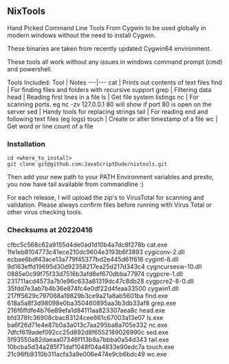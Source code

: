 ## NixTools
Hand Picked Command Line Tools From Cygwin to be used globally in modern windows without the need to install Cygwin.

These binaries are taken from recently updated Cygwin64 environment.

These tools all work without any issues in windows command prompt (cmd) and powershell.

Tools Included:
Tool | Notes
---|---
cat | Prints out contents of text files
find | For finding files and folders with recursive support
grep | Filtering data
head | Reading first lines in a file
ls | Get file system listings
nc | For scanning ports. eg nc -zv 127.0.0.1 80 will show if port 80 is open on the server
sed | Handy tools for replacing strings 
tail | For reading end and following text files (eg logs)
touch | Create or alter timestamp of a  file
wc | Get word or line count of a file

### Installation
```
cd <where_to_install>
git clone git@github.com:JavaScriptDude/nixtools.git
```

Then add your new path to your PATH Environment variables and presto, you now have tail available from commandline :)

For each release, I will upload the zip's to VirusTotal for scanning and validation. Please always confirm files before running with Virus Total or other virus checking tools.

### Checksums at 20220416
cfbc5c568c62a9155d4de0ad1d10b4a7dc8f278b  cat.exe
1fe1eb8104773c41ece210dc9604e3193b6f3893  cygiconv-2.dll
ecbae6bdf43ace13a779f45377bd2e445d61f616  cygintl-8.dll
9d163effd19695d30d92358217ea25d217d343c4  cygncursesw-10.dll
0885e0c99f75f33d7516b3afd8ef670dbba77974  cygpcre-1.dll
231711acd4573a7b1e96c633a81319dc47c8db28  cygpcre2-8-0.dll
35fdd7e3ab7b4b36e874fc4e0df22d4feaa33500  cygwin1.dll
217ff5629c797068a19829b3ce9a21a8ab5601ba  find.exe
618a5a8f3d98098e0ba350460895aa3b3db33af8  grep.exe
216f6ffdfe4b76e89efa1d84111aa823307aea8c  head.exe
bfd378fc36908cbac83124cee661c67003a13e07  ls.exe
ba6f26d71e4e87b0a3a013c7aa295ba8a705e332  nc.exe
7dfcf619adef092cc25d892d8f6552189026990c  sed.exe
5f93550a82daeaa07346f113b8a7bbba0a54d343  tail.exe
10bcba5d34a285f71daf1048f04a4833e90edc7a  touch.exe
21c96fb9310b311acfa3a9e006e474e9cb6bdc49  wc.exe
